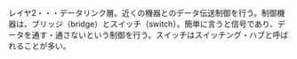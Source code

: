 レイヤ2・・・データリンク層。近くの機器とのデータ伝送制御を行う。制御機器は、ブリッジ（bridge）とスイッチ（switch）。簡単に言うと信号であり、データを通す・通さないという制御を行う。スイッチはスイッチング・ハブと呼ばれることが多い。
